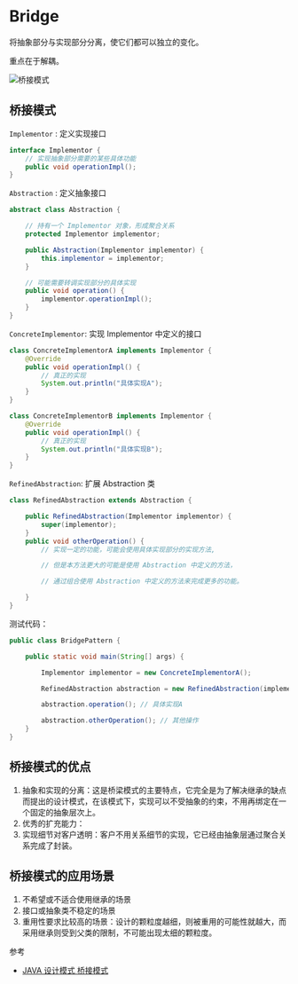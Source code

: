 # Bridge

将抽象部分与实现部分分离，使它们都可以独立的变化。

重点在于解耦。

![桥接模式](https://ws4.sinaimg.cn/large/006tNc79gy1ftix9kmbboj30f2077jro.jpg)

## 桥接模式
`Implementor` : 定义实现接口
```JAVA
interface Implementor {
    // 实现抽象部分需要的某些具体功能
    public void operationImpl();
}
```

`Abstraction` : 定义抽象接口
```JAVA
abstract class Abstraction {

    // 持有一个 Implementor 对象，形成聚合关系
    protected Implementor implementor;

    public Abstraction(Implementor implementor) {
        this.implementor = implementor;
    }

    // 可能需要转调实现部分的具体实现
    public void operation() {
        implementor.operationImpl();
    }
}
```
`ConcreteImplementor`: 实现 Implementor 中定义的接口
```JAVA
class ConcreteImplementorA implements Implementor {
    @Override
    public void operationImpl() {
        // 真正的实现
        System.out.println("具体实现A");
    }    
}

class ConcreteImplementorB implements Implementor {
    @Override
    public void operationImpl() {
        // 真正的实现
        System.out.println("具体实现B");
    }    
}
```
`RefinedAbstraction`: 扩展 Abstraction 类
```JAVA
class RefinedAbstraction extends Abstraction {

    public RefinedAbstraction(Implementor implementor) {
        super(implementor);
    }
    public void otherOperation() {
        // 实现一定的功能，可能会使用具体实现部分的实现方法,

        // 但是本方法更大的可能是使用 Abstraction 中定义的方法，

        // 通过组合使用 Abstraction 中定义的方法来完成更多的功能。

    }
}
```
测试代码：
```JAVA
public class BridgePattern {

    public static void main(String[] args) {

        Implementor implementor = new ConcreteImplementorA();

        RefinedAbstraction abstraction = new RefinedAbstraction(implementor);

        abstraction.operation(); // 具体实现A

        abstraction.otherOperation(); // 其他操作
    }
}
```
## 桥接模式的优点
1. 抽象和实现的分离：这是桥梁模式的主要特点，它完全是为了解决继承的缺点而提出的设计模式，在该模式下，实现可以不受抽象的约束，不用再绑定在一个固定的抽象层次上。
2. 优秀的扩充能力：
3. 实现细节对客户透明：客户不用关系细节的实现，它已经由抽象层通过聚合关系完成了封装。

## 桥接模式的应用场景

1. 不希望或不适合使用继承的场景
2. 接口或抽象类不稳定的场景
3. 重用性要求比较高的场景：设计的颗粒度越细，则被重用的可能性就越大，而采用继承则受到父类的限制，不可能出现太细的颗粒度。










参考
* [JAVA 设计模式 桥接模式](http://www.cnblogs.com/jingmoxukong/p/4224661.html)

